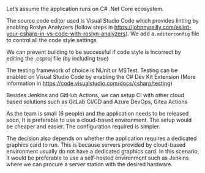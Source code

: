 Let’s assume the application runs on C# .Net Core ecosystem.

The source code editor used is Visual Studio Code which provides linting by enabling Roslyn Analyzers (follow steps in https://johnnyreilly.com/eslint-your-csharp-in-vs-code-with-roslyn-analyzers). We add a`.editorconfig` file to control all the code style settings

We can prevent building to be successful if code style is incorrect by editing the .csproj file (by including <EnforceCodeStyleInBuild>true</EnforceCodeStyleInBuild>)

The testing framework of choice is NUnit or MSTest. Testing can be enabled on Visual Studio Code by enabling the C# Dev Kit Extension (More information in https://code.visualstudio.com/docs/csharp/testing)

Besides Jenkins and GitHub Actions, we can setup CI with other cloud based solutions such as GitLab CI/CD and Azure DevOps, Gitea Actions 

As the team is small (6 people) and the application needs to be released soon, It is preferable to use a cloud-based environment. The setup would be cheaper and easier. The configuration required is simpler. 

The decision also depends on whether the application requires a dedicated graphics card to run. This is because servers provided by cloud-based environment usually do not have a dedicated graphics card. In this scenario, it would be preferable to use a self-hosted environment such as Jenkins where we can procure a server station with the desired hardware.